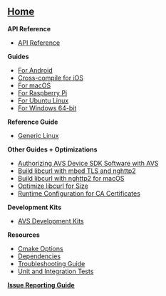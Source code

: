## [Home](https://github.com/alexa/avs-device-sdk/wiki)

**API Reference**
* [API Reference](https://alexa.github.io/avs-device-sdk/)

**Guides**
* [For Android](https://github.com/alexa/avs-device-sdk/wiki/Android-Quick-Start-Guide)
* [Cross-compile for iOS](https://github.com/alexa/avs-device-sdk/wiki/How-to-cross-compile-the-AVS-Device-SDK-for-iOS)
* [For macOS](https://github.com/alexa/avs-device-sdk/wiki/macOS-Quick-Start-Guide)
* [For Raspberry Pi](https://github.com/alexa/avs-device-sdk/wiki/Raspberry-Pi-Quick-Start-Guide-with-Script)  
* [For Ubuntu Linux](https://github.com/alexa/avs-device-sdk/wiki/Ubuntu-Linux-Quick-Start-Guide)
* [For Windows 64-bit](https://github.com/alexa/avs-device-sdk/wiki/Windows-Quick-Start-Guide-with-Script)

**Reference Guide**  
* [Generic Linux](https://github.com/alexa/avs-device-sdk/wiki/Linux-Reference-Guide)  

**Other Guides + Optimizations**
* [Authorizing AVS Device SDK Software with AVS](https://github.com/alexa/avs-device-sdk/wiki/Authorizing-AVS-Device-SDK-Software-with-AVS)
* [Build libcurl with mbed TLS and nghttp2](https://github.com/alexa/alexa-client-sdk/wiki/Build-libcurl-with-mbed-TLS-and-nghttp2)  
* [Build libcurl with nghttp2 for macOS](https://github.com/alexa/alexa-client-sdk/wiki/How-to-build-libcurl-with-nghttp2-for-macos)
* [Optimize libcurl for Size](https://github.com/alexa/alexa-client-sdk/wiki/Optimize-libcurl)
* [Runtime Configuration for CA Certificates](https://github.com/alexa/avs-device-sdk/wiki/Runtime-Configuration-for-CA-Certificates)  

**Development Kits**
* [AVS Development Kits](https://developer.amazon.com/alexa-voice-service/dev-kits)

**Resources**
* [Cmake Options](https://github.com/alexa/avs-device-sdk/wiki/cmake-options)
* [Dependencies](https://github.com/alexa/avs-device-sdk/wiki/Dependencies)
* [Troubleshooting Guide](https://github.com/alexa/avs-device-sdk/wiki/Troubleshooting-Guide)
* [Unit and Integration Tests](https://github.com/alexa/avs-device-sdk/wiki/Unit-and-Integration-Tests)   

[**Issue Reporting Guide**](https://github.com/alexa/avs-device-sdk/wiki/Issue-Reporting-Guide)  
